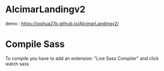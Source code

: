 # AlcimarLandingv2


demo : https://joshua27p.github.io/AlcimarLandingv2/

# Compile Sass

To compile you have to add an extension: "Live Sass Compiler" and click watch sass
